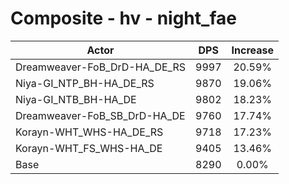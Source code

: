 # Composite - hv - night_fae
| Actor | DPS | Increase |
|---|:---:|:---:|
|Dreamweaver-FoB_DrD-HA_DE_RS|9997|20.59%|
|Niya-GI_NTP_BH-HA_DE_RS|9870|19.06%|
|Niya-GI_NTB_BH-HA_DE|9802|18.23%|
|Dreamweaver-FoB_SB_DrD-HA_DE|9760|17.74%|
|Korayn-WHT_WHS-HA_DE_RS|9718|17.23%|
|Korayn-WHT_FS_WHS-HA_DE|9405|13.46%|
|Base|8290|0.00%|
